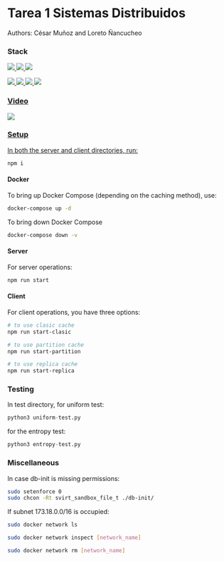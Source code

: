 # Tarea 1 Sistemas Distribuidos 

Authors: César Muñoz and Loreto Ñancucheo

### Stack
<p align='left'>
<a href='https://grpc.io/docs/' target='_blank'><img src='https://img.shields.io/badge/gRPC-5CAFB5?style=for-the-badge&logoColor=%23FF0000&link=https%3A%2F%2Fgrpc.io%2Fdocs%2F'>
<a href='https://docs.docker.com/' target='_blank'><img src='https://img.shields.io/badge/docker-0F3486?style=for-the-badge&logo=docker&link=https%3A%2F%2Fdocs.docker.com%2F'>
<a href='https://www.postgresql.org/docs/' target='_blank'><img src='https://img.shields.io/badge/Postgresql-6395BF?style=for-the-badge&logo=postgresql&logoColor=%23ffffff&link=https%3A%2F%2Fwww.postgresql.org%2Fdocs%2F'>

<p align='left'>
<a href='https://redis.io/docs/latest/' target='_blank'><img src='https://img.shields.io/badge/Redis-FF8787?style=for-the-badge&logo=redis&logoColor=%23FF0000&link=https%3A%2F%2Fredis.io%2Fdocs%2Flatest%2F'>
<a href='https://www.python.org/doc/' target='_blank'><img src='https://img.shields.io/badge/Python-265075?style=for-the-badge&logo=python&logoColor=%23ffffff&link=https%3A%2F%2Fwww.python.org%2Fdoc%2F'>
<a href='https://expressjs.com/' target='_blank'><img src='https://img.shields.io/badge/Express-222222?style=for-the-badge&logo=express&link=https%3A%2F%2Fexpressjs.com%2F'>
<a href='https://developer.mozilla.org/en-US/docs/Web/JavaScript' target='_blank'><img src='https://img.shields.io/badge/JavaScript-222222?style=for-the-badge&logo=javascript&logoColor=%2300000&link=https%3A%2F%2Fdeveloper.mozilla.org%2Fen-US%2Fdocs%2FWeb%2FJavaScript'>

### Video
<a href='https://www.youtube.com/watch?v=oG4Tal_tkx8' target='_blank'><img src='https://img.shields.io/badge/Video-0F0F0F?style=for-the-badge&logo=youtube&logoColor=%23FF0000'> 

### Setup
In both the server and client directories, run:

```bash
npm i
```

#### Docker
To bring up Docker Compose (depending on the caching method), use:
```bash
docker-compose up -d
```

To bring down Docker Compose
```bash
docker-compose down -v
```

#### Server

For server operations:

```bash
npm run start
```

#### Client

For client operations, you have three options:

```bash
# to use clasic cache
npm run start-clasic

# to use partition cache
npm run start-partition

# to use replica cache
npm run start-replica
```
    
<!-- #### Docker Partition

To inspect the Docker network and access Redis:

```bash
docker inspect -f '{{range .NetworkSettings.Networks}}{{.IPAddress}}{{end}}' redis1
docker exec -it redis1 /bin/bash
redis-cli 
cluster nodes
``` -->

### Testing
In test directory, for uniform test:
```python
python3 uniform-test.py
```

for the entropy test: 
```python
python3 entropy-test.py
```

### Miscellaneous

In case db-init is missing permissions:

```bash
sudo setenforce 0
sudo chcon -Rt svirt_sandbox_file_t ./db-init/
```

If subnet 173.18.0.0/16 is occupied:

```bash
sudo docker network ls

sudo docker network inspect [network_name]

sudo docker network rm [network_name]

```
